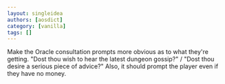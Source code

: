 ```yaml
---
layout: singleidea
authors: [aosdict]
category: [vanilla]
tags: []
---
```

Make the Oracle consultation prompts more obvious as to what they're getting. "Dost thou wish to hear the latest dungeon gossip?" / "Dost thou desire a serious piece of advice?" Also, it should prompt the player even if they have no money.
